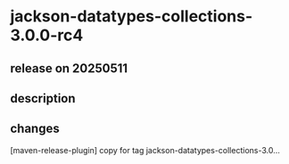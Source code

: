 # jackson-datatypes-collections-3.0.0-rc4

## release on 20250511

## description

## changes

[maven-release-plugin] copy for tag jackson-datatypes-collections-3.0…

